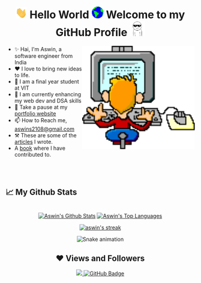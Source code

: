 <h1 align="center"> <img src="https://github.com/aswin2108/aswin2108/blob/main/Assets/Hi.gif" width="31px"> Hello World <img src="https://github.com/aswin2108/aswin2108/blob/main/Assets/Earth.gif" width="32px"> Welcome to my GitHub Profile <img src="https://github.com/aswin2108/aswin2108/blob/main/Assets/Dtf.gif" width="40px"></h1>

<!--
**aswin2108/aswin2108** is a ✨ _special_ ✨ repository because its `README.md` (this file) appears on your GitHub profile.

Here are some ideas to get you started:
https://i.gifer.com/YxA3.gif
- 🔭 I’m currently working on ...
- 🌱 I’m currently learning ...
- 👯 I’m looking to collaborate on ...
- 🤔 I’m looking for help with ...
- 💬 Ask me about ...
- 📫 How to reach me: ...
- 😄 Pronouns: ...
- ⚡ Fun fact: ...
-->
   <div>
    <img align="right" src="https://github.com/aswin2108/aswin2108/blob/main/Assets/YxA3.gif" width="300px">
  </div>
 
 * ✨ Hai, I'm Aswin, a software engineer from India </li>
 * ❤️ I love to bring new ideas to life.</li>
 * 💼 I am a final year student at VIT </li>
 * 🌱 I am currently enhancing my web dev and DSA skills </li>
 * 🧐 Take a pause at my [portfolio website](https://aswin2108.github.io/Portfolio/)
 * 📫 How to Reach me, aswins2108@gmail.com </li>
 * ⚒ These are some of the [articles](https://iq.opengenus.org/author/aswin-shailajan/) I wrote. 
 * A [book](https://www.amazon.com/Master-Programming-Practical-Projects-mastery/dp/B0BVSXHK9Z) where I have contributed to.

<br><br>

## 📈 My Github Stats

  <br/>
  <div align="center">
    <a href="https://github.com/aswin2108/github-readme-stats"><img alt="Aswin's Github Stats" src="https://github-readme-stats.vercel.app/api?username=aswin2108&show_icons=true&count_private=true&theme=shades-of-purple&hide_border=true&bg_color=0D1117" /></a>
  <a href="https://github.com/aswin2108/github-readme-stats"><img alt="Aswin's Top Languages" src="https://github-readme-stats.vercel.app/api/top-langs/?username=aswin2108&langs_count=8&count_private=true&layout=compact&theme=shades-of-purple&hide_border=true&bg_color=0D1117" /></a>
  <br/>
<div>
   <div align="center">
      <p align="center">
    <a href="https://github.com/aswin2108/github-readme-streak-stats">
        <img title="🔥 Get streak stats for your profile at git.io/streak-stats" alt="aswin's streak" src="https://github-readme-streak-stats.herokuapp.com/?user=aswin2108&theme=shades-of-purple&hide_border=true&stroke=0000&background=060A0CD0"/>
    </a>
</p>
   </div>
   
   ![Snake animation](https://github.com/aswin2108/aswin2108/blob/output/github-contribution-grid-snake.svg)

## ❤ Views and Followers
<a href="https://github.com/aswin2108/github-profile-views-counter">
    <img src="https://komarev.com/ghpvc/?username=aswin2108&color=blueviolet">
</a>
<a href="https://github.com/aswin2108?tab=followers"><img src="https://img.shields.io/github/followers/aswin2108?label=Followers&style=social" alt="GitHub Badge"></a>
